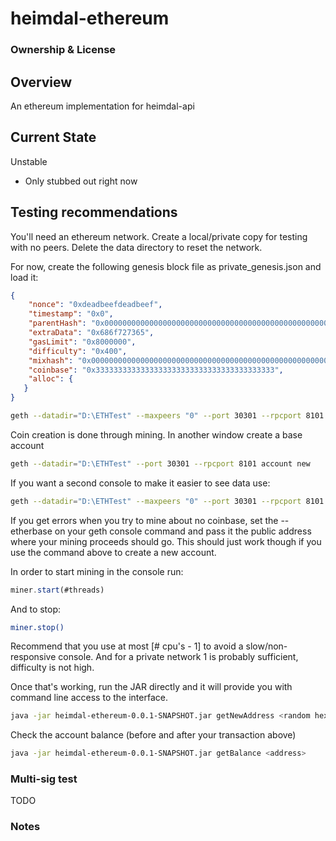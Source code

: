 # heimdal-ethereum

### Ownership & License

## Overview

An ethereum implementation for heimdal-api  

## Current State

Unstable
- Only stubbed out right now

## Testing recommendations

You'll need an ethereum network. Create a local/private copy for testing with no peers. Delete the data directory to reset the network.

For now, create the following genesis block file as private_genesis.json and load it:
```json
{
    "nonce": "0xdeadbeefdeadbeef",
    "timestamp": "0x0", 
    "parentHash": "0x0000000000000000000000000000000000000000000000000000000000000000", 
    "extraData": "0x686f727365", 
    "gasLimit": "0x8000000", 
    "difficulty": "0x400", 
    "mixhash": "0x0000000000000000000000000000000000000000000000000000000000000000", 
    "coinbase": "0x3333333333333333333333333333333333333333",
    "alloc": {
   }
}
```

```bash
geth --datadir="D:\ETHTest" --maxpeers "0" --port 30301 --rpcport 8101 --genesis ./private_genesis.json console
```

Coin creation is done through mining. In another window create a base account
```bash
geth --datadir="D:\ETHTest" --port 30301 --rpcport 8101 account new
```

If you want a second console to make it easier to see data use:
```bash
geth --datadir="D:\ETHTest" --maxpeers "0" --port 30301 --rpcport 8101 attach
```

If you get errors when you try to mine about no coinbase, set the --etherbase on your geth console command and pass it the public address where your mining proceeds should go. This should just work though if you use the command above to create a new account. 

In order to start mining in the console run: 
```js
miner.start(#threads)
```
And to stop:
```bash
miner.stop()
```

Recommend that you use at most [# cpu's - 1] to avoid a slow/non-responsive console. And for a private network 1 is probably sufficient, difficulty is not high.

Once that's working, run the JAR directly and it will provide you with command line access to the interface. 
```bash
java -jar heimdal-ethereum-0.0.1-SNAPSHOT.jar getNewAddress <random hex string without leading 0x>
```

Check the account balance (before and after your transaction above)
```bash
java -jar heimdal-ethereum-0.0.1-SNAPSHOT.jar getBalance <address>
```

### Multi-sig test

TODO

### Notes

